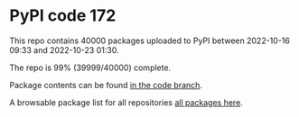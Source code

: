 # PyPI code 172

This repo contains 40000 packages uploaded to PyPI between 
2022-10-16 09:33 and 2022-10-23 01:30.

The repo is 99% (39999/40000) complete.

Package contents can be found [in the code branch](https://github.com/pypi-data/pypi-mirror-172/tree/code/packages).

A browsable package list for all repositories [all packages here](https://pypi-data.github.io/website/repositories/pypi-mirror-172).


